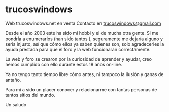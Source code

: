 # trucoswindows
Web trucoswindows.net en venta
Contacto en  trucoswindows@gmail.com

Desde el año 2003 este ha sido mi hobbi y el de mucha otra gente. Si me pondría a enumerarlos (han sido tantos ), seguramente me dejaría alguno y seria injusto, así que cómo ellos ya saben quienes son, solo agradecerles la ayuda prestada para que el foro y la web funcionaran correctamente.

La web y foro se crearon por la curiosidad de aprender y ayudar, creo hemos cumplido con ello durante estos 18 años on-line.

Ya no tengo tanto tiempo libre cómo antes, ni tampoco la ilusión y ganas de antaño.

Para mi a sido un placer conocer y relacionarme con tantas personas de tantos sitios del mundo.

Un saludo
